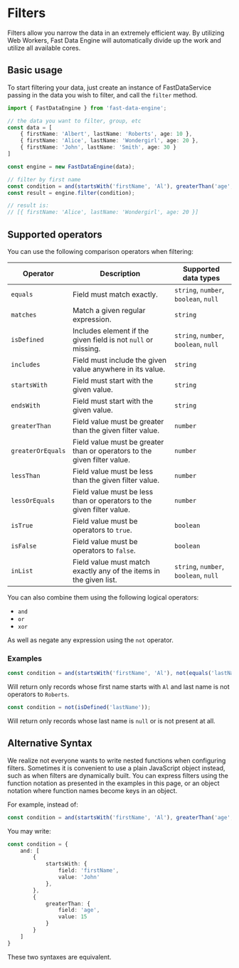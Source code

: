 

# Filters

Filters allow you narrow the data in an extremely efficient way. By utilizing Web Workers, Fast Data Engine will
automatically divide up the work and utilize all available cores.


## Basic usage

To start filtering your data, just create an instance of FastDataService passing in the data you wish to filter,
and call the `filter` method.

```ts
import { FastDataEngine } from 'fast-data-engine';

// the data you want to filter, group, etc
const data = [
    { firstName: 'Albert', lastName: 'Roberts', age: 10 },
    { firstName: 'Alice', lastName: 'Wondergirl', age: 20 },
    { firstName: 'John', lastName: 'Smith', age: 30 }
]

const engine = new FastDataEngine(data);

// filter by first name
const condition = and(startsWith('firstName', 'Al'), greaterThan('age', 15));
const result = engine.filter(condition);

// result is:
// [{ firstName: 'Alice', lastName: 'Wondergirl', age: 20 }]
```

## Supported operators

You can use the following comparison operators when filtering:

| Operator          | Description                                                             | Supported data types                  |
|-------------------|-------------------------------------------------------------------------|---------------------------------------|
| `equals`          | Field must match exactly.                                               | `string`, `number`, `boolean`, `null` |
| `matches`         | Match a given regular expression.                                       | `string`                              |
| `isDefined`       | Includes element if the given field is not `null` or missing.           | `string`, `number`, `boolean`, `null` |
 | `includes`        | Field must include the given value anywhere in its value.               | `string`                              |
| `startsWith`      | Field must start with the given value.                                  | `string`                              |
| `endsWith`        | Field must start with the given value.                                  | `string`                              |
| `greaterThan`     | Field value must be greater than the given filter value.                | `number`                              |
| `greaterOrEquals` | Field value must be greater than or operators to the given filter value. | `number`                              |
| `lessThan`        | Field value must be less than the given filter value.                   | `number`                              |
| `lessOrEquals`    | Field value must be less than or operators to the given filter value.   | `number`                              |
| `isTrue`          | Field value must be operators to `true`.                                | `boolean`                             |
| `isFalse`         | Field value must be operators to `false`.                               | `boolean`                             |
| `inList`              | Field value must match exactly any of the items in the given list.  | `string`, `number`, `boolean`, `null` |

You can also combine them using the following logical operators:

- `and`
- `or`
- `xor`

As well as negate any expression using the `not` operator.

### Examples

```ts
const condition = and(startsWith('firstName', 'Al'), not(equals('lastName', 'Roberts')));
```

Will return only records whose first name starts with `Al` and last name is not operators to `Roberts`.

```ts
const condition = not(isDefined('lastName'));
```

Will return only records whose last name is `null` or is not present at all.


## Alternative Syntax

We realize not everyone wants to write nested functions when configuring filters. Sometimes it is convenient to use a 
plain JavaScript object instead, such as when filters are dynamically built. You can express filters using the function
notation as presented in the examples in this page, or an object notation where function names become keys in an object. 

For example, instead of:

```ts
const condition = and(startsWith('firstName', 'Al'), greaterThan('age', 15));
```

You may write:

```ts
const condition = {
    and: [
        {
            startsWith: {
                field: 'firstName',
                value: 'John'
            },
        },
        {
            greaterThan: {
                field: 'age',
                value: 15
            }
        }
    ]
}
```

These two syntaxes are equivalent.

